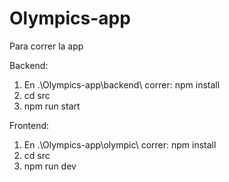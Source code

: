 # Olympics-app
Para correr la app

Backend: 
 1.	En .\Olympics-app\backend\ correr: npm install
 2.	cd src
 3.	npm run start
    
Frontend:
 1.	En .\Olympics-app\olympic\ correr: npm install
 2.	cd src
 3.	npm run dev
